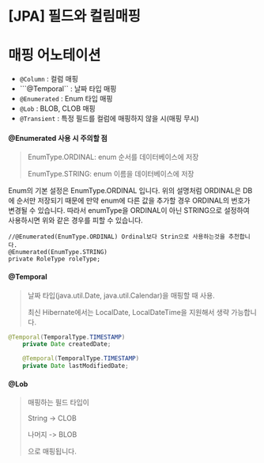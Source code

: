 # [JPA] 필드와 컬림매핑

# 매핑 어노테이션

- ```@Column```		: 컬럼 매핑
- ```@Temporal``    : 날짜 타입 매핑
- ```@Enumerated```  : Enum 타입 매핑
- ```@Lob```  : BLOB, CLOB 매핑
- ```@Transient```  : 특정 필드를 컬럼에 매핑하지 않을 시(매핑 무시)



#### @Enumerated 사용 시 주의할 점

> EnumType.ORDINAL: enum 순서를 데이터베이스에 저장
>
> EnumType.STRING: enum 이름을 데이터베이스에 저장

Enum의 기본 설정은 EnumType.ORDINAL 입니다. 위의 설명처럼 ORDINAL은 DB에 순서만 저장되기 때문에 만약 enum에 다른 값을 추가할 경우 ORDINAL의 번호가 변경될 수 있습니다. 따라서 enumType을 ORDINAL이 아닌 STRING으로 설정하여 사용하시면 위와 같은 경우를 피할 수 있습니다.

```
//@Enumerated(EnumType.ORDINAL) Ordinal보다 Strin으로 사용하는것을 추천합니다.
@Enumerated(EnumType.STRING)
private RoleType roleType;

```



#### @Temporal

> 날짜 타입(java.util.Date, java.util.Calendar)을 매핑할 때 사용.
>
> 최신 Hibernate에서는 LocalDate, LocalDateTime을 지원해서 생략 가능합니다.

```java
@Temporal(TemporalType.TIMESTAMP)
    private Date createdDate;

    @Temporal(TemporalType.TIMESTAMP)
    private Date lastModifiedDate;
```



#### @Lob

> 매핑하는 필드 타입이 
>
> String -> CLOB
>
> 나머지 -> BLOB
>
> 으로 매핑됩니다.

